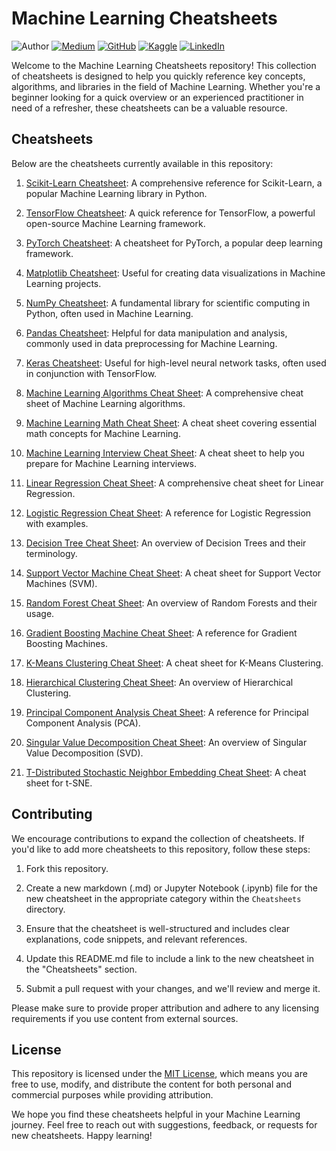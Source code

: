 # Machine Learning Cheatsheets

![Author](https://img.shields.io/badge/Author-Nhi%20Yen-brightgreen)
[![Medium](https://img.shields.io/badge/Medium-Follow%20Me-blue)](https://medium.com/@nhiyen)
[![GitHub](https://img.shields.io/badge/GitHub-Follow%20Me-lightgrey)](https://github.com/nhiyen95)
[![Kaggle](https://img.shields.io/badge/Kaggle-Follow%20Me-orange)](https://www.kaggle.com/nhiyen95)
[![LinkedIn](https://img.shields.io/badge/LinkedIn-Connect%20with%20Me-informational)](https://www.linkedin.com/in/nhiyen95/)

Welcome to the Machine Learning Cheatsheets repository! This collection of cheatsheets is designed to help you quickly reference key concepts, algorithms, and libraries in the field of Machine Learning. Whether you're a beginner looking for a quick overview or an experienced practitioner in need of a refresher, these cheatsheets can be a valuable resource.

## Cheatsheets

Below are the cheatsheets currently available in this repository:

1. [Scikit-Learn Cheatsheet](https://scikit-learn.org/stable/tutorial/machine_learning_map/index.html): A comprehensive reference for Scikit-Learn, a popular Machine Learning library in Python.

2. [TensorFlow Cheatsheet](https://www.tensorflow.org/guide/cheatsheet): A quick reference for TensorFlow, a powerful open-source Machine Learning framework.

3. [PyTorch Cheatsheet](https://pytorch.org/tutorials/beginner/ptcheat.html): A cheatsheet for PyTorch, a popular deep learning framework.

4. [Matplotlib Cheatsheet](https://github.com/matplotlib/cheatsheets): Useful for creating data visualizations in Machine Learning projects.

5. [NumPy Cheatsheet](https://github.com/rougier/numpy-100): A fundamental library for scientific computing in Python, often used in Machine Learning.

6. [Pandas Cheatsheet](https://pandas.pydata.org/Pandas_Cheat_Sheet.pdf): Helpful for data manipulation and analysis, commonly used in data preprocessing for Machine Learning.

7. [Keras Cheatsheet](https://s3.amazonaws.com/assets.datacamp.com/blog_assets/Keras_Cheat_Sheet_Python.pdf): Useful for high-level neural network tasks, often used in conjunction with TensorFlow.

8. [Machine Learning Algorithms Cheat Sheet](https://www.datacamp.com/cheat-sheet/machine-learning-cheat-sheet): A comprehensive cheat sheet of Machine Learning algorithms.

9. [Machine Learning Math Cheat Sheet](https://medium.com/machine-learning-in-practice/cheat-sheet-of-machine-learning-and-python-and-math-cheat-sheets-a4afe4e791b6): A cheat sheet covering essential math concepts for Machine Learning.

10. [Machine Learning Interview Cheat Sheet](https://medium.com/swlh/cheat-sheets-for-machine-learning-interview-topics-51c2bc2bab4f): A cheat sheet to help you prepare for Machine Learning interviews.

11. [Linear Regression Cheat Sheet](https://thomasttam.medium.com/linear-regression-comprehensive-cheat-sheet-with-examples-a5e701d397f8): A comprehensive cheat sheet for Linear Regression.

12. [Logistic Regression Cheat Sheet](https://ml-cheatsheet.readthedocs.io/en/latest/logistic_regression.html): A reference for Logistic Regression with examples.

13. [Decision Tree Cheat Sheet](https://towardsdatascience.com/cheat-sheet-decision-trees-terminology-c37ee6cb2d2e): An overview of Decision Trees and their terminology.

14. [Support Vector Machine Cheat Sheet](https://medium.com/analytics-vidhya/machine-learning-cheat-sheat-support-vectors-machines-8abb9c350804): A cheat sheet for Support Vector Machines (SVM).

15. [Random Forest Cheat Sheet](https://medium.com/analytics-vidhya/machine-learning-models-cheatsheet-7885b33ca44f): An overview of Random Forests and their usage.

16. [Gradient Boosting Machine Cheat Sheet](https://medium.com/@WenxinZhang98/ml-models-comparison-890d782c6e32): A reference for Gradient Boosting Machines.

17. [K-Means Clustering Cheat Sheet](https://towardsdatascience.com/clustering-cheat-sheet-dcf72259abb6): A cheat sheet for K-Means Clustering.

18. [Hierarchical Clustering Cheat Sheet](https://towardsdatascience.com/clustering-cheat-sheet-dcf72259abb6): An overview of Hierarchical Clustering.

19. [Principal Component Analysis Cheat Sheet](https://cheatography.com/dganesh/cheat-sheets/principal-component-analysis/): A reference for Principal Component Analysis (PCA).

20. [Singular Value Decomposition Cheat Sheet](https://www.studocu.com/de/document/technische-universitat-munchen/control-theory-mse/cheat-sheet-control-theory/7353208): An overview of Singular Value Decomposition (SVD).

21. [T-Distributed Stochastic Neighbor Embedding Cheat Sheet](https://towardsdatascience.com/t-distributed-stochastic-neighbor-embedding-t-sne-bb60ff109561): A cheat sheet for t-SNE.

    
## Contributing

We encourage contributions to expand the collection of cheatsheets. If you'd like to add more cheatsheets to this repository, follow these steps:

1. Fork this repository.

2. Create a new markdown (.md) or Jupyter Notebook (.ipynb) file for the new cheatsheet in the appropriate category within the `Cheatsheets` directory.

3. Ensure that the cheatsheet is well-structured and includes clear explanations, code snippets, and relevant references.

4. Update this README.md file to include a link to the new cheatsheet in the "Cheatsheets" section.

5. Submit a pull request with your changes, and we'll review and merge it.

Please make sure to provide proper attribution and adhere to any licensing requirements if you use content from external sources.

## License

This repository is licensed under the [MIT License](LICENSE), which means you are free to use, modify, and distribute the content for both personal and commercial purposes while providing attribution.

We hope you find these cheatsheets helpful in your Machine Learning journey. Feel free to reach out with suggestions, feedback, or requests for new cheatsheets. Happy learning!

